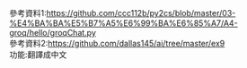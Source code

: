 參考資料1:https://github.com/ccc112b/py2cs/blob/master/03-%E4%BA%BA%E5%B7%A5%E6%99%BA%E6%85%A7/A4-groq/hello/groqChat.py <br>
參考資料2:https://github.com/dallas145/ai/tree/master/ex9 <br>
功能:翻譯成中文
